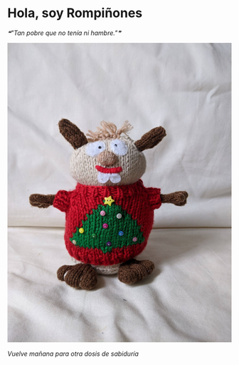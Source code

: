 # Hola, soy Rompiñones

<!--STARTS_HERE_QUOTE_README-->
<i>❝"Tan pobre que no tenía ni hambre."❞</i>
<!--ENDS_HERE_QUOTE_README-->

<!--START_SECTION:update_image-->
![alt text](https://raw.githubusercontent.com/focaalvarez/rompinones/main/.github/images/IMG_20211113_103459.jpg?raw=true)
<!--END_SECTION:update_image-->

*Vuelve mañana para otra dosis de sabiduría*
